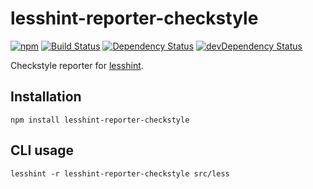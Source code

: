 # lesshint-reporter-checkstyle

[![npm](https://img.shields.io/npm/v/lesshint-reporter-checkstyle.svg)](https://www.npmjs.com/package/lesshint-reporter-checkstyle)
[![Build Status](https://travis-ci.org/trygveaa/lesshint-reporter-checkstyle.svg?branch=master)](https://travis-ci.org/trygveaa/lesshint-reporter-checkstyle)
[![Dependency Status](https://david-dm.org/trygveaa/lesshint-reporter-checkstyle.svg?theme=shields.io&style=flat)](https://david-dm.org/trygveaa/lesshint-reporter-checkstyle)
[![devDependency Status](https://david-dm.org/trygveaa/lesshint-reporter-checkstyle/dev-status.svg?theme=shields.io&style=flat)](https://david-dm.org/trygveaa/lesshint-reporter-checkstyle#info=devDependencies)

Checkstyle reporter for [lesshint](github.com/lesshint/lesshint).

## Installation

```
npm install lesshint-reporter-checkstyle
```

## CLI usage

```
lesshint -r lesshint-reporter-checkstyle src/less
```
